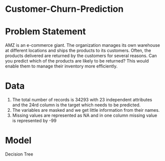 # Customer-Churn-Prediction
# Problem Statement
AMZ is an e-commerce giant. The organization manages its own warehouse at different locations and ships the products to its customers. Often, the products delivered are returned by the customers for several reasons. Can you predict which of the products are likely to be returned? This would enable them to manage their inventory more efficiently.
# Data
1. The total number of records is 34293 with 23 independent attributes and the 24rd column is the target which needs to be predicted.
2. The variables are masked and we get little information from their names.
3. Missing values are represented as NA and in one column missing value is represented by -99
# Model
Decision Tree
